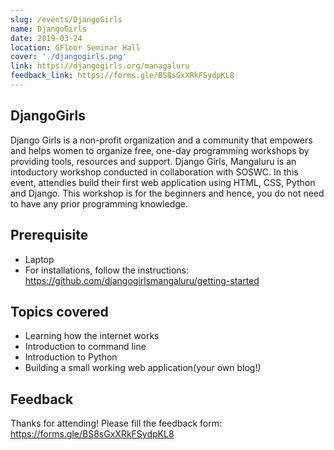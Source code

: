 ```yaml
---
slug: /events/DjangoGirls
name: DjangoGirls
date: 2019-03-24
location: GFloor Seminar Hall
cover: './djangogirls.png'
link: https://djangogirls.org/managaluru
feedback_link: https://forms.gle/BS8sGxXRkFSydpKL8
---
```


## DjangoGirls
Django Girls is a non-profit organization and a community that empowers and helps women to organize free, one-day programming workshops by providing tools, resources and support. 
Django Girls, Mangaluru is an intoductory workshop conducted in collaboration with SOSWC. In this event, attendies
build their first web application using HTML, CSS, Python and Django.
This workshop is for the beginners and hence, you do not need to have any prior programming knowledge. 

## Prerequisite
* Laptop
* For installations, follow the instructions: https://github.com/djangogirlsmangaluru/getting-started

## Topics covered
* Learning how the internet works
* Introduction to command line
* Introduction to Python
* Building a small working web application(your own blog!)

## Feedback
Thanks for attending!
Please fill the feedback form: https://forms.gle/BS8sGxXRkFSydpKL8
